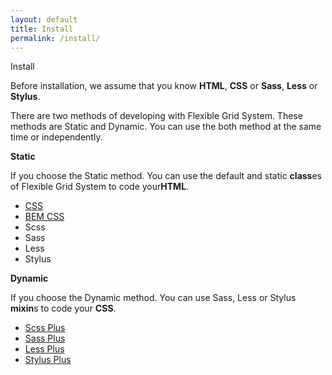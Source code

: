 ```yaml
---
layout: default
title: Install
permalink: /install/
---
```


<div class="dn-browser">
  <div class="dn-browser-header">
    <div class="dn-browser-button">
      <div class="wrap xl-auto">
        <div class="col"><div class="dn-browser-button__circle"></div></div>
        <div class="col"><div class="dn-browser-button__circle"></div></div>
        <div class="col"><div class="dn-browser-button__circle"></div></div>
      </div>
    </div>
    <div class="dn-style--title">Install</div>
    <!-- <div class="dn-style--title">Kurulum</div> -->
    <a href="/" class="dn-logo"><img src="/img/flexiblegs-logo-white.png" alt=""></a>
  </div>
  <div class="dn-browser-body">
    <div class="dn-browser-body__item">
      <div class="dn-content">
        <p>Before installation, we assume that you know <b>HTML</b>, <b>CSS</b> or <b>Sass</b>, <b>Less</b> or <b>Stylus</b>.</p>
        <!-- <p>Kuruluma başlamadan önce <b>HTML</b>, <b>CSS</b> veya <b>Sass</b>, <b>Less</b> yada <b>Stylus</b> bilmeniz gerekmektedir.</p> -->
        <div class="dn-space-16"></div>
        <p>There are two methods of developing with Flexible Grid System. These methods are Static and Dynamic. You can use the both method at the same time or independently.</p>
        <!-- <p>Flexible Grid System ile kod yazmanın iki yöntemi bulunmaktadır. Bunlar Statik ve Dinamik olmak üzere ikiye ayrılır. İki yöntemi aynı anda yada ayrı ayrı kullanmanız mümkündür.</p> -->
        <div class="wrap xl-gutter-24 xl-top xl-2 lg-1">
          <div class="col">
            <div class="dn-space-24"></div>
            <p><b>Static</b></p>
            <!-- <p><b>Statik</b></p> -->
            <div class="dn-space-8"></div>
            <p>If you choose the Static method. You can use the default and static <b>class</b>es of Flexible Grid System to code your<b>HTML</b>.</p>
            <!-- <p>Statik yönetimi tercih ederseniz Flexible Grid System'in CSS, Sass, Less veya Stylus ile hazırlanmış sabit <b>class</b>larını kullanarak <b>HTML</b> kısmında kodlama yapabilirsiniz.</p> -->
            <div class="dn-space-16"></div>
            <ul>
              <li><a href="/install/css/">CSS</a></li>
              <li><a href="/install/bem-css/">BEM CSS</a></li>
              <li><span class="is-line-through">Scss</span></li>
              <li><span class="is-line-through">Sass</span></li>
              <li><span class="is-line-through">Less</span></li>
              <li><span class="is-line-through">Stylus</span></li>
            </ul>
          </div>
          <div class="col">
            <div class="dn-space-24"></div>
            <p><b>Dynamic</b></p>
            <!-- <p><b>Dinamik</b></p> -->
            <div class="dn-space-8"></div>
            <p>If you choose the Dynamic method. You can use Sass, Less or Stylus <b>mixin</b>s to code your <b>CSS</b>.</p>
            <!-- <p>Dinamik yöntemi tercih ederseniz Flexible Grid System'in Sass, Less veya Stylus ile hazırlanmış <b>mixin</b>lerini kullanarak <b>CSS</b> kısmında kodlama yapabilirsiniz.</p> -->
            <div class="dn-space-16"></div>
            <ul>
              <li><a href="/install/scss-plus/">Scss Plus</a></li>
              <li><a href="/install/sass-plus/">Sass Plus</a></li>
              <li><a href="/install/less-plus/">Less Plus</a></li>
              <li><a href="/install/stylus-plus/">Stylus Plus</a></li>
            </ul>
          </div>
        </div>
      </div>
    </div>
  </div>
</div>

